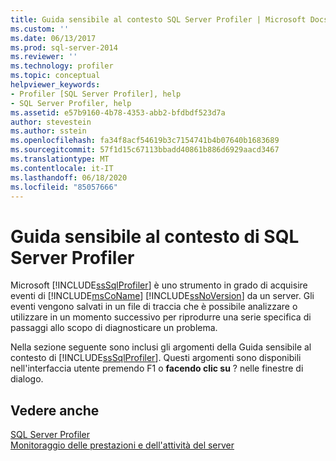 ```yaml
---
title: Guida sensibile al contesto SQL Server Profiler | Microsoft Docs
ms.custom: ''
ms.date: 06/13/2017
ms.prod: sql-server-2014
ms.reviewer: ''
ms.technology: profiler
ms.topic: conceptual
helpviewer_keywords:
- Profiler [SQL Server Profiler], help
- SQL Server Profiler, help
ms.assetid: e57b9160-4b78-4353-abb2-bfdbdf523d7a
author: stevestein
ms.author: sstein
ms.openlocfilehash: fa34f8acf54619b3c7154741b4b07640b1683689
ms.sourcegitcommit: 57f1d15c67113bbadd40861b886d6929aacd3467
ms.translationtype: MT
ms.contentlocale: it-IT
ms.lasthandoff: 06/18/2020
ms.locfileid: "85057666"
---
```

# <a name="sql-server-profiler-f1-help"></a>Guida sensibile al contesto di SQL Server Profiler
  Microsoft [!INCLUDE[ssSqlProfiler](../../includes/sssqlprofiler-md.md)] è uno strumento in grado di acquisire eventi di [!INCLUDE[msCoName](../../includes/msconame-md.md)] [!INCLUDE[ssNoVersion](../../includes/ssnoversion-md.md)] da un server. Gli eventi vengono salvati in un file di traccia che è possibile analizzare o utilizzare in un momento successivo per riprodurre una serie specifica di passaggi allo scopo di diagnosticare un problema.  
  
 Nella sezione seguente sono inclusi gli argomenti della Guida sensibile al contesto di [!INCLUDE[ssSqlProfiler](../../includes/sssqlprofiler-md.md)]. Questi argomenti sono disponibili nell'interfaccia utente premendo F1 o **facendo clic su** ? nelle finestre di dialogo.  
  
## <a name="see-also"></a>Vedere anche  
 [SQL Server Profiler](sql-server-profiler.md)   
 [Monitoraggio delle prestazioni e dell'attività del server](../../relational-databases/performance/server-performance-and-activity-monitoring.md)  
  
  
